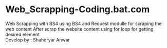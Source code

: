 # Web_Scrapping-Coding.bat.com
Web Scrapping with BS4
using BS4 and Request modulle for scraping the web content 
After scrap the website content using for loop for getting desired element
<br>
Develop by : Shaheryar Anwar
